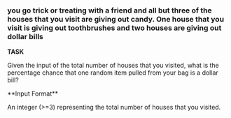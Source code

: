 ### you go trick or treating with a friend and all but three of the houses that you visit are giving out candy. One house that you visit is giving out toothbrushes and two houses are giving out dollar bills
**TASK**
<p>Given the input of the total number of houses that you visited, what is the percentage chance that one random item pulled from your bag is a dollar bill?</p>
**Input Format**
<p>An integer (>=3) representing the total number of houses that you visited.</p>
